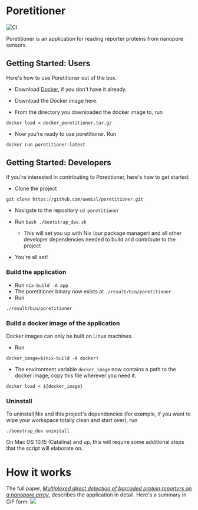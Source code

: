 Poretitioner
=============
![CI](https://github.com/uwmisl/poretitioner/workflows/CI/badge.svg?branch=master)


Poretitioner is an application for reading reporter proteins from nanopore sensors.


## Getting Started: Users  

Here's how to use Poretitioner out of the box.

- Download [Docker](https://www.docker.com/), if you don't have it already.

- Download the Docker image here.

- From the directory you downloaded the docker image to, run

```
docker load < docker_poretitioner.tar.gz
```

- Now you're ready to use poretitioner. Run

```
docker run poretitioner:latest
```


## Getting Started: Developers

If you're interested in contributing to Poretitioner, here's how to get started:

- Clone the project

```
git clone https://github.com/uwmisl/poretitioner.git
```

- Navigate to the repository `cd poretitioner`

- Run `bash ./bootstrap_dev.sh`
   - This will set you up with Nix (our package manager) and all other developer dependencies needed to build and contribute to the project

- You're all set!

### Build the application

- Run `nix-build -A app`
- The poretitioner binary now exists at `./result/bin/poretitioner`
- Run

```
./result/bin/poretitioner
```

### Build a docker image of the application
Docker images can only be built on Linux machines.

- Run

```docker_image=$(nix-build -A docker)```

- The environment variable `docker_image` now contains a path to the docker image, copy this file wherever you need it.

```docker load < ${docker_image}```


### Uninstall

To uninstall Nix and this project's dependencies (for example, if you want to wipe your workspace totally clean and start over), run

```
./boostrap_dev uninstall
```

On Mac OS 10.15 (Catalina) and up, this will require some additional steps that the script will elaborate on.


# How it works

The full paper, [*Multiplexed direct detection of barcoded protein reporters on a nanopore array*](https://www.biorxiv.org/content/10.1101/837542v1), describes the application in detail. Here's a summary in GIF form:
![](NTER_gif_1_sm.gif)
